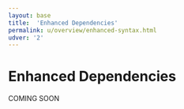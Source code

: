 ```yaml
---
layout: base
title:  'Enhanced Dependencies'
permalink: u/overview/enhanced-syntax.html
udver: '2'
---
```


# Enhanced Dependencies

COMING SOON
